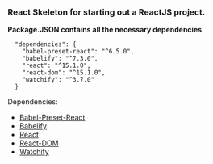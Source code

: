 ### React Skeleton for starting out a ReactJS project.

**Package.JSON contains all the necessary dependencies**

```
  "dependencies": {
    "babel-preset-react": "^6.5.0",
    "babelify": "^7.3.0",
    "react": "^15.1.0",
    "react-dom": "^15.1.0",
    "watchify": "^3.7.0"
  }
```

Dependencies:
* [Babel-Preset-React](https://www.npmjs.com/package/babel-preset-react)
* [Babelify](https://www.npmjs.com/package/babelify)
* [React](https://github.com/facebook/react)
* [React-DOM](https://www.npmjs.com/package/react-dom)
* [Watchify](https://www.npmjs.com/package/watchify)
